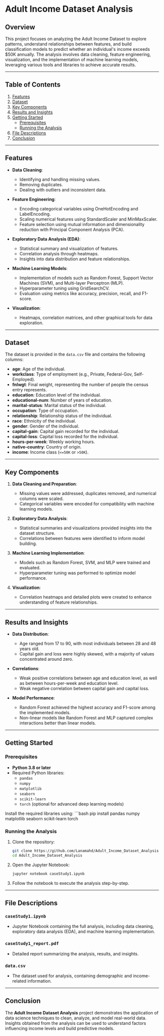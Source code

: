 # Adult Income Dataset Analysis

## Overview

This project focuses on analyzing the Adult Income Dataset to explore patterns, understand relationships between features, and build classification models to predict whether an individual's income exceeds \$50K annually. The analysis involves data cleaning, feature engineering, visualization, and the implementation of machine learning models, leveraging various tools and libraries to achieve accurate results.

---

## Table of Contents

1. [Features](#features)
2. [Dataset](#dataset)
3. [Key Components](#key-components)
4. [Results and Insights](#results-and-insights)
5. [Getting Started](#getting-started)
    - [Prerequisites](#prerequisites)
    - [Running the Analysis](#running-the-analysis)
6. [File Descriptions](#file-descriptions)
7. [Conclusion](#conclusion)

---

## Features

- **Data Cleaning**:
  - Identifying and handling missing values.
  - Removing duplicates.
  - Dealing with outliers and inconsistent data.

- **Feature Engineering**:
  - Encoding categorical variables using OneHotEncoding and LabelEncoding.
  - Scaling numerical features using StandardScaler and MinMaxScaler.
  - Feature selection using mutual information and dimensionality reduction with Principal Component Analysis (PCA).

- **Exploratory Data Analysis (EDA)**:
  - Statistical summary and visualization of features.
  - Correlation analysis through heatmaps.
  - Insights into data distribution and feature relationships.

- **Machine Learning Models**:
  - Implementation of models such as Random Forest, Support Vector Machines (SVM), and Multi-layer Perceptron (MLP).
  - Hyperparameter tuning using GridSearchCV.
  - Evaluation using metrics like accuracy, precision, recall, and F1-score.

- **Visualization**:
  - Heatmaps, correlation matrices, and other graphical tools for data exploration.

---

## Dataset

The dataset is provided in the `data.csv` file and contains the following columns:

- **age**: Age of the individual.
- **workclass**: Type of employment (e.g., Private, Federal-Gov, Self-Employed).
- **fnlwgt**: Final weight, representing the number of people the census entry represents.
- **education**: Education level of the individual.
- **educational-num**: Number of years of education.
- **marital-status**: Marital status of the individual.
- **occupation**: Type of occupation.
- **relationship**: Relationship status of the individual.
- **race**: Ethnicity of the individual.
- **gender**: Gender of the individual.
- **capital-gain**: Capital gain recorded for the individual.
- **capital-loss**: Capital loss recorded for the individual.
- **hours-per-week**: Weekly working hours.
- **native-country**: Country of origin.
- **income**: Income class (`<=50K` or `>50K`).

---

## Key Components

1. **Data Cleaning and Preparation**:
   - Missing values were addressed, duplicates removed, and numerical columns were scaled.
   - Categorical variables were encoded for compatibility with machine learning models.

2. **Exploratory Data Analysis**:
   - Statistical summaries and visualizations provided insights into the dataset structure.
   - Correlations between features were identified to inform model building.

3. **Machine Learning Implementation**:
   - Models such as Random Forest, SVM, and MLP were trained and evaluated.
   - Hyperparameter tuning was performed to optimize model performance.

4. **Visualization**:
   - Correlation heatmaps and detailed plots were created to enhance understanding of feature relationships.

---

## Results and Insights

- **Data Distribution**:
  - Age ranged from 17 to 90, with most individuals between 28 and 48 years old.
  - Capital gain and loss were highly skewed, with a majority of values concentrated around zero.

- **Correlations**:
  - Weak positive correlations between age and education level, as well as between hours-per-week and education level.
  - Weak negative correlation between capital gain and capital loss.

- **Model Performance**:
  - Random Forest achieved the highest accuracy and F1-score among the implemented models.
  - Non-linear models like Random Forest and MLP captured complex interactions better than linear models.

---

## Getting Started

### Prerequisites

- **Python 3.8 or later**
- Required Python libraries:
  - `pandas`
  - `numpy`
  - `matplotlib`
  - `seaborn`
  - `scikit-learn`
  - `torch` (optional for advanced deep learning models)

Install the required libraries using:
    ```bash
    pip install pandas numpy matplotlib seaborn scikit-learn torch

### Running the Analysis
1. Clone the repository:
    ```bash
    git clone https://github.com/Lanamahd/Adult_Income_Dataset_Analysis.git
    cd Adult_Income_Dataset_Analysis

2. Open the Jupyter Notebook:
    ```bash
   jupyter notebook caseStudy1.ipynb

3. Follow the notebook to execute the analysis step-by-step.

---

## File Descriptions

### **`caseStudy1.ipynb`**
- Jupyter Notebook containing the full analysis, including data cleaning, exploratory data analysis (EDA), and machine learning implementation.

### **`caseStudy1_report.pdf`**
- Detailed report summarizing the analysis, results, and insights.

### **`data.csv`**
- The dataset used for analysis, containing demographic and income-related information.

---

## Conclusion

The **Adult Income Dataset Analysis** project demonstrates the application of data science techniques to clean, analyze, and model real-world data. Insights obtained from the analysis can be used to understand factors influencing income levels and build predictive models. 

